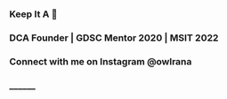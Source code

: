 ### Keep It A 💯
###
### DCA Founder | GDSC Mentor 2020 | MSIT 2022
### Connect with me on Instagram @owlrana 
### ______

<!--
**reachrahulrana/reachrahulrana** is a ✨ _special_ ✨ repository because its `README.md` (this file) appears on your GitHub profile.

Here are some ideas to get you started:

- 🔭 I’m currently working on ...
- 🌱 I’m currently learning ...
- 👯 I’m looking to collaborate on ...
- 🤔 I’m looking for help with ...
- 💬 Ask me about ...
- 📫 How to reach me: ...
- 😄 Pronouns: ...
- ⚡ Fun fact: ...
-->
